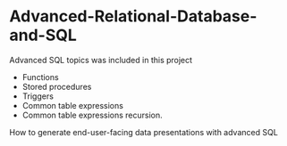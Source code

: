 # Advanced-Relational-Database-and-SQL

Advanced SQL topics was included in this project 
  * Functions
  * Stored procedures
  * Triggers
  * Common table expressions 
  * Common table expressions recursion.

How to generate end-user-facing data presentations with advanced SQL
